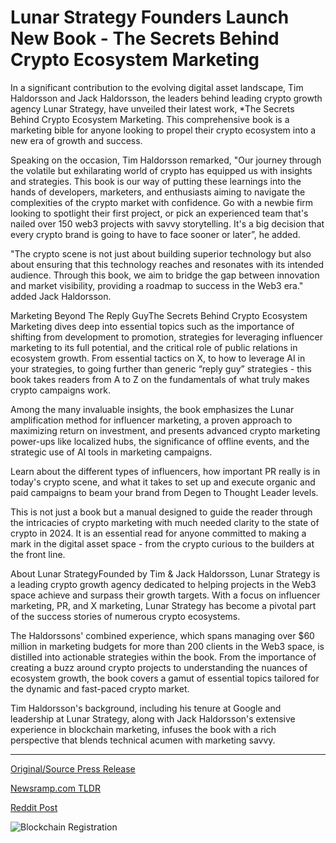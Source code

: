 # Lunar Strategy Founders Launch New Book - The Secrets Behind Crypto Ecosystem Marketing

In a significant contribution to the evolving digital asset landscape, Tim Haldorsson and Jack Haldorsson, the leaders behind leading crypto growth agency Lunar Strategy, have unveiled their latest work, *The Secrets Behind Crypto Ecosystem Marketing. This comprehensive book is a marketing bible for anyone looking to propel their crypto ecosystem into a new era of growth and success.

Speaking on the occasion, Tim Haldorsson remarked, "Our journey through the volatile but exhilarating world of crypto has equipped us with insights and strategies. This book is our way of putting these learnings into the hands of developers, marketers, and enthusiasts aiming to navigate the complexities of the crypto market with confidence. Go with a newbie firm looking to spotlight their first project, or pick an experienced team that's nailed over 150 web3 projects with savvy storytelling. It's a big decision that every crypto brand is going to have to face sooner or later”, he added.

"The crypto scene is not just about building superior technology but also about ensuring that this technology reaches and resonates with its intended audience. Through this book, we aim to bridge the gap between innovation and market visibility, providing a roadmap to success in the Web3 era." added Jack Haldorsson.

Marketing Beyond The Reply GuyThe Secrets Behind Crypto Ecosystem Marketing dives deep into essential topics such as the importance of shifting from development to promotion, strategies for leveraging influencer marketing to its full potential, and the critical role of public relations in ecosystem growth. From essential tactics on X, to how to leverage AI in your strategies, to going further than generic “reply guy” strategies - this book takes readers from A to Z on the fundamentals of what truly makes crypto campaigns work.

Among the many invaluable insights, the book emphasizes the Lunar amplification method for influencer marketing, a proven approach to maximizing return on investment, and presents advanced crypto marketing power-ups like localized hubs, the significance of offline events, and the strategic use of AI tools in marketing campaigns.

Learn about the different types of influencers, how important PR really is in today's crypto scene, and what it takes to set up and execute organic and paid campaigns to beam your brand from Degen to Thought Leader levels.

This is not just a book but a manual designed to guide the reader through the intricacies of crypto marketing with much needed clarity to the state of crypto in 2024. It is an essential read for anyone committed to making a mark in the digital asset space - from the crypto curious to the builders at the front line.

About Lunar StrategyFounded by Tim & Jack Haldorsson, Lunar Strategy is a leading crypto growth agency dedicated to helping projects in the Web3 space achieve and surpass their growth targets. With a focus on influencer marketing, PR, and X marketing, Lunar Strategy has become a pivotal part of the success stories of numerous crypto ecosystems.

The Haldorssons' combined experience, which spans managing over $60 million in marketing budgets for more than 200 clients in the Web3 space, is distilled into actionable strategies within the book. From the importance of creating a buzz around crypto projects to understanding the nuances of ecosystem growth, the book covers a gamut of essential topics tailored for the dynamic and fast-paced crypto market.

Tim Haldorsson's background, including his tenure at Google and leadership at Lunar Strategy, along with Jack Haldorsson's extensive experience in blockchain marketing, infuses the book with a rich perspective that blends technical acumen with marketing savvy. 

---

[Original/Source Press Release](https://blockchainwire.io/press-release/lunar-strategy-founders-launch-new-book---the-secrets-behind-crypto-ecosystem-marketing)
                    

[Newsramp.com TLDR](None) 



[Reddit Post](https://www.reddit.com/r/CryptoNewsInfo/comments/1avjyqf/marketing_beyond_the_reply_guy/) 



![Blockchain Registration](https://cdn.newsramp.app/blockchainwire/qrcode/242/11/clubVIpU.webp)